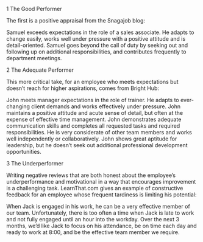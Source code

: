 1 The Good Performer

The first is a positive appraisal from the Snagajob blog:

Samuel exceeds expectations in the role of a sales associate. He adapts to change easily, works well under pressure with a positive attitude and is detail-oriented. Samuel goes beyond the call of duty by seeking out and following up on additional responsibilities, and contributes frequently to department meetings.

2 The Adequate Performer

This more critical take, for an employee who meets expectations but doesn’t reach for higher aspirations, comes from Bright Hub:

John meets manager expectations in the role of trainer. He adapts to ever-changing client demands and works effectively under pressure. John maintains a positive attitude and acute sense of detail, but often at the expense of effective time management. John demonstrates adequate communication skills and completes all requested tasks and required responsibilities. He is very considerate of other team members and works well independently or collaboratively. John shows great aptitude for leadership, but he doesn’t seek out additional professional development opportunities.

3 The Underperformer

Writing negative reviews that are both honest about the employee’s underperformance and motivational in a way that encourages improvement is a challenging task. LearnThat.com gives an example of constructive feedback for an employee whose frequent tardiness is limiting his potential:

When Jack is engaged in his work, he can be a very effective member of our team. Unfortunately, there is too often a time when Jack is late to work and not fully engaged until an hour into the workday. Over the next 3 months, we’d like Jack to focus on his attendance, be on time each day and ready to work at 8:00, and be the effective team member we require.
